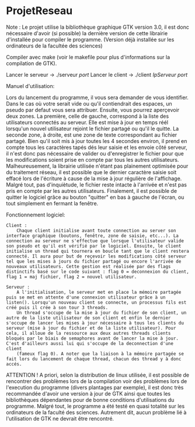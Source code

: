 # ProjetReseau

Note : Le projet utilise la bibliothèque graphique GTK version 3.0, il est donc nécessaire d'avoir (si possible) la dernière version de cette librairie d'installée pour compiler le programme. (Version déjà installée sur les ordinateurs de la facultée des sciences)

Compiler avec make (voir le makefile pour plus d'informations sur la compilation de GTK).

Lancer le serveur -> ./serveur *port*
Lancer le client -> ./client *IpServeur* *port*


Manuel d'utilisation:

Lors du lancement du programme, il vous sera demander de vous identifier. Dans le cas où votre serait vide ou qu'il contiendrait des espaces, un pseudo par defaut vous sera attribuer.
Ensuite, vous pourrez aperçevoir deux zones. La première, celle de gauche, correspond à la liste des utilisateurs connectés au serveur. Elle est mise à jour en temps réél lorsqu'un nouvel utilisateur rejoint le fichier
partagé ou qu'il le quitte.
La seconde zone, à droite, est une zone de texte correspondant au fichier partagé. Bien qu'il soit mis à jour toutes les 4 secondes environ, il prend en compte tous les caractères tapés dés leur saisie et les envoie côté serveur, il n'est donc
pas nécessaire de valider ou d'enregistrer le fichier pour que les modifications soient prise en compte par tous les autres utilisateurs. Malheureusement, la librairie utilisée n'étant pas plainement optimisée pour du traitement réseau, il est possible que le dernier caractère saisie soit effacé lors de l'écriture à cause de la mise à jour régulière de l'affichage. Malgré tout, pas d'inquiètude, le fichier reste intacte à l'arrivée et n'est pas pris en compte par les autres utilisateurs.
Finalement, il est possible de quitter le logiciel grâce au bouton "quitter" en bas à gauche de l'écran, ou tout simplement en fermant la fenêtre.

Fonctionnement logiciel:

	Client :
		Chaque client initialise avant toute connection au server son interface graphique (boutons, fenêtre, zone de saisie, etc...). La connection au serveur ne s'effectue que lorsque l'utilisateur valide son pseudo et qu'il est vérifié par le logiciel. Ensuite, le client initialise un thread qui tournera en boucle tant que le client restera connecté. Il aura pour but de reçevoir les modifications côté serveur tel que les mises à jours du fichier partagé ou encore l'arrivée de nouveaux utilisateurs. Cette gestion est réalisée par des flags distinctifs basé sur le code suivant : flag 0 = deconnexion du client, flag 1 = maj fichier, flag 2 = nouvel utilisateur.

	Serveur :
		A l'initialisation, le serveur met en place la mémoire partagée puis se met en attente d'une connexion utilisateur grâce à un listen(). Lorsqu'un nouveau client se connecte, un processus fils est créé puis il crée à son tour 3 threads.
		Un thread s'occupe de la mise à jour du fichier de son client, un autre de la liste utilisateur de son client et enfin le dernier s'occupe de lancer les mises à jour nécessaire à tous les clients du serveur (mise à jour du fichier et de la liste utilisateur). Pour cela, il alloue de la ressource aux deux autres threads clients bloqués par le biais de semaphores avant de lancer la mise à jour. C'est d'ailleurs aussi lui qui s'occupe de la deconnection d'une client 
		(fameux flag 0). A noter que la liaison à la mémoire partagée se fait lors du lancement de chaque thread, chacun des thread y à donc accés.

ATTENTION !
A priori, selon la distribution de linux utilisée, il est possible de rencontrer des problèmes lors de la compilation voir des problèmes lors de l'execution du programme (divers plantages par exemple), il est donc très recommandée d'avoir une version à jour de GTK ainsi que toutes les bibliothèques dépendantes pour de bonne conditions d'utilisations du programme.
Malgré tout, le programme a été testé en quasi totalité sur les ordinateurs de la faculté des sciences. Autrement dit, aucun problème lié à l'utilisation de GTK ne devrait être rencontré.

